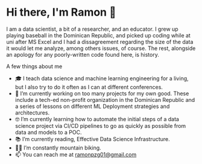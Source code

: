 # Hi there, I'm Ramon 👋

I am a data scientist, a bit of a researcher, and an educator. I grew up playing baseball in the Dominican Republic, and picked up coding while at uni after MS Excel and I had a dissagreement regarding the size of the data it would let me analyze, among others issues, of course. The rest, alongside an apology for any poorly-written code found here, is history.

A few things about me

- :mortar_board: I teach data science and machine learning engineering for a living, but I also try to do it often as I can at different conferences.
- 🔭 I’m currently working on too many projects for my own good. These include a tech-ed non-profit organization in the Dominican Republic and a series of lessons on different ML Deployment strategies and architectures.
- :nerd_face: I’m currently learning how to automate the initial steps of a data science project via CI/CD pipelines to go as quickly as possible from data and models to a POC.
- :books: I’m currently reading, Effective Data Science Infrastructure.
- :mountain_biking_man: I’m constantly mountain biking.
- 📫 You can reach me at ramonpzg01@gmail.com
